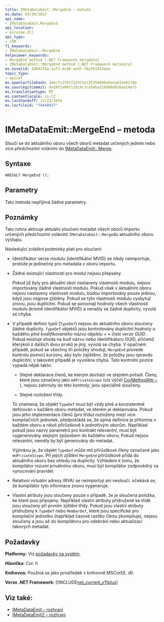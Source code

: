 ```yaml
---
title: IMetaDataEmit::MergeEnd – metoda
ms.date: 03/30/2017
api_name:
- IMetaDataEmit.MergeEnd
api_location:
- mscoree.dll
api_type:
- COM
f1_keywords:
- IMetaDataEmit::MergeEnd
helpviewer_keywords:
- MergeEnd method [.NET Framework metadata]
- IMetaDataEmit::MergeEnd method [.NET Framework metadata]
ms.assetid: 2d64315a-1af1-4c60-aedf-f8a781914aea
topic_type:
- apiref
ms.openlocfilehash: 34ecfc2f01f22971e135358806adeea632e02f8b
ms.sourcegitcommit: 9a39f2a06f110c9c7ca54ba216900d038aa14ef3
ms.translationtype: MT
ms.contentlocale: cs-CZ
ms.lasthandoff: 11/23/2019
ms.locfileid: "74448037"
---
```

# <a name="imetadataemitmergeend-method"></a>IMetaDataEmit::MergeEnd – metoda

Sloučí se do aktuálního oboru všech oborů metadat určených jedním nebo více předchozími voláními do [IMetaDataEmit:: Merge](../../../../docs/framework/unmanaged-api/metadata/imetadataemit-merge-method.md).

## <a name="syntax"></a>Syntaxe

```cppcpp
HRESULT MergeEnd ();
```

## <a name="parameters"></a>Parametry

Tato metoda nepřijímá žádné parametry.

## <a name="remarks"></a>Poznámky

Tato rutina aktivuje aktuální sloučení metadat všech oborů importu určených předchozími voláními `IMetaDataEmit::Merge`do aktuálního oboru výstupu.

Následující zvláštní podmínky platí pro sloučení:

- Identifikátor verze modulu (identifikátor MVID) se nikdy neimportuje, protože je jedinečný pro metadata v oboru importu.

- Žádné existující vlastnosti pro modul nejsou přepsány.

  Pokud již byly pro aktuální obor nastaveny vlastnosti modulu, nejsou importovány žádné vlastnosti modulu. Pokud však v aktuálním oboru nejsou nastaveny vlastnosti modulu, budou importovány pouze jednou, když jsou nejprve zjištěny. Pokud se tyto vlastnosti modulu vyskytují znovu, jsou duplicitní. Pokud se porovnají hodnoty všech vlastností modulu (kromě identifikátor MVID) a nenašly se žádné duplicity, vyvolá se chyba.

- V případě definic typů (`TypeDef`) nejsou do aktuálního oboru sloučeny žádné duplicity. `TypeDef` objektů jsou kontrolovány duplicitní hodnoty u každého *plně kvalifikovaného názvu objektu* +  + *číslo verze* *GUID* . Pokud existuje shoda na buď názvu nebo identifikátoru GUID, přičemž kterýkoli z dalších dvou prvků je jiný, vyvolá se chyba. V opačném případě, pokud se všechny tři položky shodují, `MergeEnd` provede kontrolu pomocí kurzoru, aby bylo zajištěno, že položky jsou opravdu duplicitní; v takovém případě je vyvolána chyba. Tato kontrolní pozice vypadá nějak takto:

  - Stejné deklarace členů, ke kterým dochází ve stejném pořadí. Členy, které jsou označeny jako `mdPrivateScope` (viz výčet [CorMethodAttr –](../../../../docs/framework/unmanaged-api/metadata/cormethodattr-enumeration.md) ), nejsou zahrnuty do této kontroly; jsou speciálně sloučeny.

  - Stejné rozložení třídy.

  To znamená, že objekt `TypeDef` musí být vždy plně a konzistentně definován v každém oboru metadat, ve kterém je deklarována. Pokud jsou jeho implementace členů (pro třídu) rozloženy mezi více kompilačních jednotek, předpokládá se, že úplná definice je přítomna v každém oboru a nikoli přírůstkově k jednotlivým oborům. Například pokud jsou názvy parametrů pro kontrakt relevantní, musí být vygenerovány stejným způsobem do každého oboru; Pokud nejsou relevantní, neměly by být generovány do metadat.

  Výjimkou je, že objekt `TypeDef` může mít přírůstkové členy označené jako `mdPrivateScope`. Při jejich zjištění `MergeEnd` přírůstkově přidá do aktuálního oboru bez ohledu na duplicity. Vzhledem k tomu, že kompilátor rozumí privátnímu oboru, musí být kompilátor zodpovědný za vynucování pravidel.

- Relativní virtuální adresy (RVA) se neimportují ani nesloučí. očekává se, že kompilátor tyto informace znovu vygeneruje.

- Vlastní atributy jsou sloučeny pouze v případě, že je sloučena položka, ke které jsou připojeny. Například vlastní atributy přidružené ke třídě jsou sloučeny při prvním zjištění třídy. Pokud jsou vlastní atributy přidruženy k `TypeDef` nebo `MemberDef`, které jsou specifické pro kompilační jednotku (například časové razítko členu zkompiluje), nejsou sloučeny a jsou až do kompilátoru pro odebrání nebo aktualizaci takových metadat.

## <a name="requirements"></a>Požadavky

**Platformy:** Viz [požadavky na systém](../../../../docs/framework/get-started/system-requirements.md).

**Hlavička:** Cor. h

**Knihovna:** Používá se jako prostředek v knihovně MSCorEE. dll.

**Verze .NET Framework:** [!INCLUDE[net_current_v11plus](../../../../includes/net-current-v11plus-md.md)]

## <a name="see-also"></a>Viz také:

- [IMetaDataEmit – rozhraní](../../../../docs/framework/unmanaged-api/metadata/imetadataemit-interface.md)
- [IMetaDataEmit2 – rozhraní](../../../../docs/framework/unmanaged-api/metadata/imetadataemit2-interface.md)
